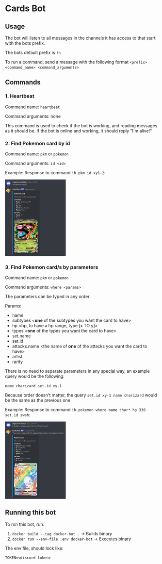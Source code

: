 # Cards Bot

## Usage

The bot will listen to all messages in the channels it has access to that start with the bots prefix.

The bots default prefix is `!h`

To run a command, send a message with the following format `<prefix> <command_name> <command_arguments>`

## Commands

### 1. Heartbeat

Command name: `heartbeat`

Command arguments: none

This command is used to check if the bot is working, and reading messages as it should be. If the bot is online and working, it should reply "I'm alive!"


### 2. Find Pokemon card by id

Command name: `pkm` or `pokemon`

Command arguments: `id <id>`

Example:
Response to command `!h pkm id xy1-2`:


<img src="docs/pokemon/imgs/pkm-by-id.png" style="width:200px;"/>

### 3. Find Pokemon card/s by parameters

Command name: `pkm` or `pokemon`

Command arguments: `where <params>`

The parameters can be typed in any order

Params:
- name <card name>
- subtypes <**one** of the subtypes you want the card to have>
- hp <hp, to have a hp range, type [x TO y]>
- types <**one** of the types you want the card to have>
- set.name 
- set.id 
- attacks.name <the name of **one** of the attacks you want the card to have>
- artist
- rarity

There is no need to separate parameters in any special way, an example query would be the following:

`name charizard set.id xy-1`

Because order doesn't matter, the query `set.id xy-1 name charizard` would be the same as the previous one

Example:
Response to command `!h pokemon where name char* hp 330 set.id swsh`:
  
<img src="docs/pokemon/imgs/pkm-by-params.png" style="width:200px;"/>
  
## Running this bot

To run this bot, run:

1. `docker build --tag docker-bot .` -> Builds binary
2. `docker run --env-file .env docker-bot` -> Executes binary

The env file, should look like:
```
TOKEN=<discord token>
```
